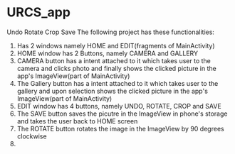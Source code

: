 # URCS_app
Undo Rotate Crop Save
The following project has these functionalities:
1. Has 2 windows namely HOME and EDIT(fragments of MainActivity)
2. HOME window has 2 Buttons, namely CAMERA and GALLERY
3. CAMERA button has a intent attached to it which takes user to the camera and clicks photo and finally shows the clicked picture in the app's ImageView(part of MainActivity)
4. The Gallery button has a intent attached to it which takes user to the gallery and upon selection shows the clicked picture in the app's ImageView(part of MainActivity)
5. EDIT window has 4 buttons, namely UNDO, ROTATE, CROP and SAVE
6. The SAVE button saves the picutre in the ImageView in phone's storage and takes the user back to HOME screen
7. The ROTATE button rotates the image in the ImageView by 90 degrees clockwise
8. 
